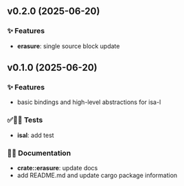 ## v0.2.0 (2025-06-20)

### ✨ Features

- **erasure**: single source block update

## v0.1.0 (2025-06-20)

### ✨ Features

- basic bindings and high-level abstractions for isa-l

### ✅🤡🧪 Tests

- **isal**: add test

### 📝💡 Documentation

- **crate::erasure**: update docs
- add README.md and update cargo package information
